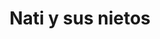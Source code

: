 ---
# Archivo autogenerado

# No tocar
layout: gallery

# Título en la página /sesiones
title: "Nati y sus nietos"

# Carpeta donde buscará las imágenes en /images/. Debe tener el mismo nombre y sin espacios
images: fanny

# Enlace personalizado ej: ariadnaballestar.com/sesiones/NOMBRESESION
permalink: /nati

# Información detallada sobre la sesión
description: "Esta encantadora familia me contactó para tener un bonito recuerdo de dos nietos con su abuela. En Barcelona encontramos este bonito parque y no lo pensamos dos veces. ¡Espero que lo disfrutaran tanto como yo!"

# Colaboradores
colaboradores:
 - title: "Una familia"
   name: "encantadora"
---